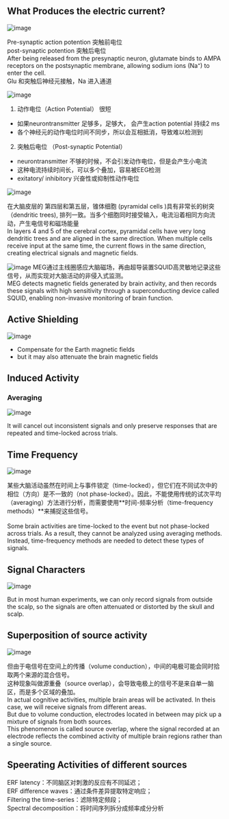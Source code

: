 ## What Produces the electric current? 

![image](https://github.com/user-attachments/assets/bcb8715d-5c2e-481e-b456-54700d502984)

Pre-synaptic action potention 突触前电位 <br> 
post-synaptic potention 突触后电位 <br> 
After being released from the presynaptic neuron, glutamate binds to AMPA receptors on the postsynaptic membrane, allowing sodium ions (Na⁺) to enter the cell. <br> 
Glu 和突触后神经元接触，Na 进入通道


![image](https://github.com/user-attachments/assets/ff8a18af-60ba-4892-9a80-82253cb89a1a)

1. 动作电位（Action Potential） 很短 <br>
* 如果neurontransmitter 足够多，足够大， 会产生action potential 持续2 ms <br>
* 各个神经元的动作电位时间不同步，所以会互相抵消，导致难以检测到 <br>

2. 突触后电位 （Post-synaptic Potential）<br>
* neurontransmitter 不够的时候，不会引发动作电位，但是会产生小电流 <br>
* 这种电流持续时间长，可以多个叠加，容易被EEG检测 <br>
* exitatory/ inhibitory 兴奋性或抑制性动作电位

  
![image](https://github.com/user-attachments/assets/c9bd0e97-3717-442b-8dcd-23860152fde1)

在大脑皮层的 第四层和第五层，锥体细胞 (pyramidal cells )具有非常长的树突（dendritic trees), 排列一致。当多个细胞同时接受输入，电流沿着相同方向流动，产生电信号和磁场能量  <br> 
In layers 4 and 5 of the cerebral cortex, pyramidal cells have very long dendritic trees and are aligned in the same direction. When multiple cells receive input at the same time, the current flows in the same direction, creating electrical signals and magnetic fields. <br>

![image](https://github.com/user-attachments/assets/f93011dd-9876-4a54-a1ff-e3d6d13ff494)
MEG通过主线圈感应大脑磁场，再由超导装置SQUID高灵敏地记录这些信号，从而实现对大脑活动的非侵入式监测。 <br>
MEG detects magnetic fields generated by brain activity, and then records these signals with high sensitivity through a superconducting device called SQUID, enabling non-invasive monitoring of brain function. <br> 

## Active Shielding 

![image](https://github.com/user-attachments/assets/842b6df9-cabd-4d7b-9ece-a93617a872ae)

* Compensate for the Earth magnetic fields
* but it may also attenuate the brain magnetic fields

## Induced Activity 

### Averaging 
![image](https://github.com/user-attachments/assets/3b64905d-867b-4996-a27c-d0b0ecff5d4a)

It will cancel out inconsistent signals and only preserve responses that are repeated and time-locked across trials. <br> 

## Time Frequency 
![image](https://github.com/user-attachments/assets/e371b732-798a-4560-9d56-01334e9d3e42)

某些大脑活动虽然在时间上与事件锁定（time-locked），但它们在不同试次中的相位（方向）是不一致的（not phase-locked）。因此，不能使用传统的试次平均（averaging）方法进行分析，而需要使用**时间-频率分析（time-frequency methods）**来捕捉这些信号。 <br>  
Some brain activities are time-locked to the event but not phase-locked across trials. As a result, they cannot be analyzed using averaging methods. Instead, time-frequency methods are needed to detect these types of signals. <br> 

## Signal Characters 
![image](https://github.com/user-attachments/assets/02f518bd-3cf8-4651-8573-bc112429dfb3)

But in most human experiments, we can only record signals from outside the scalp, so the signals are often attenuated or distorted by the skull and scalp. <br> 

## Superposition of source activity 

![image](https://github.com/user-attachments/assets/571a1bf1-e0f7-4994-8299-bc268d6c69e6)

但由于电信号在空间上的传播（volume conduction），中间的电极可能会同时拾取两个来源的混合信号。<br>
这种现象叫做源重叠（source overlap），会导致电极上的信号不是来自单一脑区，而是多个区域的叠加。<br>
In actual cognitive activities, multiple brain areas will be activated. In theis case, we will receive signals from different areas. <br>
But due to volume conduction, electrodes located in between may pick up a mixture of signals from both sources. <br>
This phenomenon is called source overlap, where the signal recorded at an electrode reflects the combined activity of multiple brain regions rather than a single source. <br> 

## Speerating Activities of different sources 

ERF latency：不同脑区对刺激的反应有不同延迟；<br>
ERF difference waves：通过条件差异提取特定响应；<br>
Filtering the time-series：滤除特定频段；<br>
Spectral decomposition：将时间序列拆分成频率成分分析 <br>

